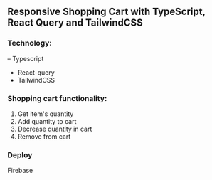 ## Responsive Shopping Cart with TypeScript, React Query and TailwindCSS

### Technology:
– Typescript
- React-query
- TailwindCSS

### Shopping cart functionality:
1. Get item's quantity
2. Add quantity to cart
3. Decrease quantity in cart
4. Remove from cart

### Deploy
Firebase
